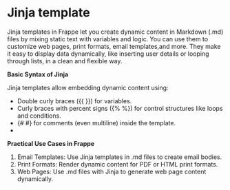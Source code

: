 # Jinja template 

Jinja templates in Frappe let you create dynamic content in Markdown (.md) files by mixing static text with variables and logic.
 You can use them to customize web pages, print formats, email templates,and more. 
 They make it easy to display data dynamically, like inserting user
 details or looping through lists, in a clean and flexible way.

**Basic Syntax of Jinja**

Jinja templates allow embedding dynamic content using:

   - Double curly braces ({{ }}) for variables.
   - Curly braces with percent signs ({% %}) for control structures like loops and conditions.
   -  {# #} for comments (even multiline) inside the template.
   -  
**Practical Use Cases in Frappe**

  1)  Email Templates: Use Jinja templates in .md files to create email bodies.
  2)  Print Formats: Render dynamic content for PDF or HTML print formats.
  3)  Web Pages: Use .md files with Jinja to generate web page content dynamically.
